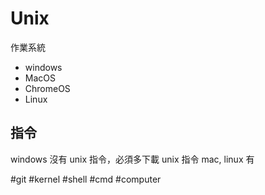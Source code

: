 # Unix
作業系統
- windows
- MacOS
- ChromeOS
- Linux

## 指令
windows 沒有 unix 指令，必須多下載 unix 指令
mac, linux 有

#git #kernel #shell #cmd #computer 